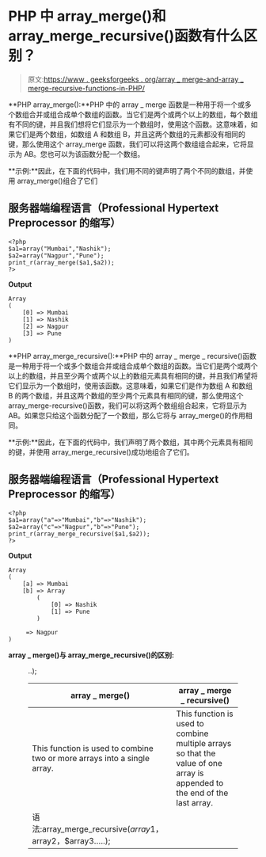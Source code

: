 # PHP 中 array_merge()和 array_merge_recursive()函数有什么区别？

> 原文:[https://www . geeksforgeeks . org/array _ merge-and-array _ merge-recursive-functions-in-PHP/](https://www.geeksforgeeks.org/what-is-the-differences-between-array_merge-and-array_merge_recursive-functions-in-php/)

**PHP array_merge():**PHP 中的 array _ merge 函数是一种用于将一个或多个数组合并或组合成单个数组的函数。当它们是两个或两个以上的数组，每个数组有不同的键，并且我们想将它们显示为一个数组时，使用这个函数。这意味着，如果它们是两个数组，如数组 A 和数组 B，并且这两个数组的元素都没有相同的键，那么使用这个 array_merge 函数，我们可以将这两个数组组合起来，它将显示为 AB。您也可以为该函数分配一个数组。

**示例:**因此，在下面的代码中，我们用不同的键声明了两个不同的数组，并使用 array_merge()组合了它们

## 服务器端编程语言（Professional Hypertext Preprocessor 的缩写）

```
<?php
$a1=array("Mumbai","Nashik");
$a2=array("Nagpur","Pune");
print_r(array_merge($a1,$a2));
?>
```

**Output**

```
Array
(
    [0] => Mumbai
    [1] => Nashik
    [2] => Nagpur
    [3] => Pune
)
```

**PHP array_merge_recursive():**PHP 中的 array _ merge _ recursive()函数是一种用于将一个或多个数组合并或组合成单个数组的函数。当它们是两个或两个以上的数组，并且至少两个或两个以上的数组元素具有相同的键，并且我们希望将它们显示为一个数组时，使用该函数。这意味着，如果它们是作为数组 A 和数组 B 的两个数组，并且这两个数组的至少两个元素具有相同的键，那么使用这个 array_merge-recursive()函数，我们可以将这两个数组组合起来，它将显示为 AB。如果您只给这个函数分配了一个数组，那么它将与 array_merge()的作用相同。

**示例:**因此，在下面的代码中，我们声明了两个数组，其中两个元素具有相同的键，并使用 array_merge_recursive()成功地组合了它们。

## 服务器端编程语言（Professional Hypertext Preprocessor 的缩写）

```
<?php
$a1=array("a"=>"Mumbai","b"=>"Nashik");
$a2=array("c"=>"Nagpur","b"=>"Pune");
print_r(array_merge_recursive($a1,$a2));
?>
```

**Output**

```
Array
(
    [a] => Mumbai
    [b] => Array
        (
            [0] => Nashik
            [1] => Pune
        )

     => Nagpur
)
```

**array _ merge()与 array_merge_recursive()的区别:**

<figure class="table">..);

| **array _ merge()** | **array _ merge _ recursive()** |
| --- | --- |
| This function is used to combine two or more arrays into a single array. | This function is used to combine multiple arrays so that the value of one array is appended to the end of the last array. |
| 语法:array_merge_recursive($array1，$array2，$array3…..); |

</figure>